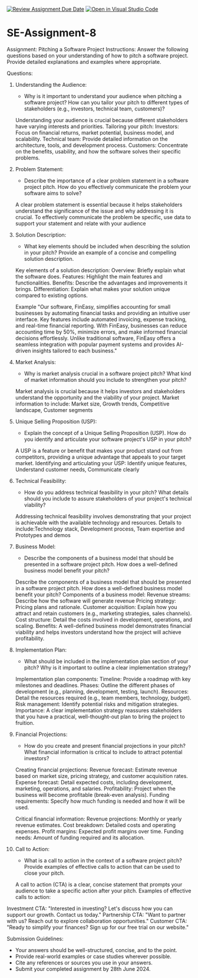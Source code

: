 [![Review Assignment Due Date](https://classroom.github.com/assets/deadline-readme-button-22041afd0340ce965d47ae6ef1cefeee28c7c493a6346c4f15d667ab976d596c.svg)](https://classroom.github.com/a/4bgukiqw)
[![Open in Visual Studio Code](https://classroom.github.com/assets/open-in-vscode-2e0aaae1b6195c2367325f4f02e2d04e9abb55f0b24a779b69b11b9e10269abc.svg)](https://classroom.github.com/online_ide?assignment_repo_id=15474522&assignment_repo_type=AssignmentRepo)
# SE-Assignment-8
 Assignment: Pitching a Software Project
 Instructions:
Answer the following questions based on your understanding of how to pitch a software project. Provide detailed explanations and examples where appropriate.

 Questions:

1. Understanding the Audience:
   - Why is it important to understand your audience when pitching a software project? How can you tailor your pitch to different types of stakeholders (e.g., investors, technical team, customers)?

   Understanding your audience is crucial because different stakeholders have varying interests and priorities.
   Tailoring your pitch:
   Investors: Focus on financial returns, market potential, business model, and scalability. 
   Technical team: Provide detailed information on the architecture, tools, and development process.
   Customers: Concentrate on the benefits, usability, and how the software solves their specific problems.

2. Problem Statement:
   - Describe the importance of a clear problem statement in a software project pitch. How do you effectively communicate the problem your software aims to solve?

   A clear problem statement is essential because it helps stakeholders understand the significance of the issue and why addressing it is crucial. To effectively communicate the problem be specific, use data to support your statement and relate with your audience

3. Solution Description:
   - What key elements should be included when describing the solution in your pitch? Provide an example of a concise and compelling solution description.

   Key elements of a solution description:
   Overview: Briefly explain what the software does.
   Features: Highlight the main features and functionalities.
   Benefits: Describe the advantages and improvements it brings.
   Differentiation: Explain what makes your solution unique compared to existing options.

   Example
   "Our software, FinEasy, simplifies accounting for small businesses by automating financial tasks and providing an intuitive user interface. Key features include automated invoicing, expense tracking, and real-time financial reporting. With FinEasy, businesses can reduce accounting time by 50%, minimize errors, and make informed financial decisions effortlessly. Unlike traditional software, FinEasy offers a seamless integration with popular payment systems and provides AI-driven insights tailored to each business."

4. Market Analysis:
   - Why is market analysis crucial in a software project pitch? What kind of market information should you include to strengthen your pitch?

   Market analysis is crucial because it helps investors and stakeholders understand the opportunity and the viability of your project.
   Market information to include:
   Market size, Growth trends, Competitive landscape, Customer segments

5. Unique Selling Proposition (USP):
   - Explain the concept of a Unique Selling Proposition (USP). How do you identify and articulate your software project's USP in your pitch?

   A USP is a feature or benefit that makes your product stand out from competitors, providing a unique advantage that appeals to your target market.
   Identifying and articulating your USP:
   Identify unique features, Understand customer needs, Communicate clearly


6. Technical Feasibility:
   - How do you address technical feasibility in your pitch? What details should you include to assure stakeholders of your project's technical viability?

   Addressing technical feasibility involves demonstrating that your project is achievable with the available technology and resources.
   Details to include:Technology stack, Development process, Team expertise and Prototypes and demos

7. Business Model:
   - Describe the components of a business model that should be presented in a software project pitch. How does a well-defined business model benefit your pitch?

   Describe the components of a business model that should be presented in a software project pitch. How does a well-defined business model benefit your pitch?
   Components of a business model:
   Revenue streams: Describe how the software will generate revenue 
   Pricing strategy: Pricing plans and rationale.
   Customer acquisition: Explain how you attract and retain customers (e.g., marketing strategies, sales channels).
   Cost structure: Detail the costs involved in development, operations, and scaling.
   Benefits:
   A well-defined business model demonstrates financial viability and helps investors understand how the project will achieve profitability.

8. Implementation Plan:
   - What should be included in the implementation plan section of your pitch? Why is it important to outline a clear implementation strategy?

   Implementation plan components:
   Timeline: Provide a roadmap with key milestones and deadlines.
   Phases: Outline the different phases of development (e.g., planning, development, testing, launch).
   Resources: Detail the resources required (e.g., team members, technology, budget).
   Risk management: Identify potential risks and mitigation strategies.
   Importance:
   A clear implementation strategy reassures stakeholders that you have a practical, well-thought-out plan to bring the project to fruition.


9. Financial Projections:
   - How do you create and present financial projections in your pitch? What financial information is critical to include to attract potential investors?

   Creating financial projections:
   Revenue forecast: Estimate revenue based on market size, pricing strategy, and customer acquisition rates.
   Expense forecast: Detail expected costs, including development, marketing, operations, and salaries.
   Profitability: Project when the business will become profitable (break-even analysis).
   Funding requirements: Specify how much funding is needed and how it will be used.

   Critical financial information:
   Revenue projections: Monthly or yearly revenue estimates.
   Cost breakdown: Detailed costs and operating expenses.
   Profit margins: Expected profit margins over time.
   Funding needs: Amount of funding required and its allocation.

10. Call to Action:
    - What is a call to action in the context of a software project pitch? Provide examples of effective calls to action that can be used to close your pitch.

    A call to action (CTA) is a clear, concise statement that prompts your audience to take a specific action after your pitch.
    Examples of effective calls to action:

   Investment CTA: "Interested in investing? Let's discuss how you can support our growth. Contact us today."
   Partnership CTA: "Want to partner with us? Reach out to explore collaboration opportunities."
   Customer CTA: "Ready to simplify your finances? Sign up for our free trial on our website."

 Submission Guidelines:
- Your answers should be well-structured, concise, and to the point.
- Provide real-world examples or case studies wherever possible.
- Cite any references or sources you use in your answers.
- Submit your completed assignment by 28th June 2024.


